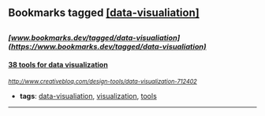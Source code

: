 ## Bookmarks tagged [[data-visualiation]](https://www.bookmarks.dev?q=[data-visualiation])

_<sup><sup>[www.bookmarks.dev/tagged/data-visualiation](https://www.bookmarks.dev/tagged/data-visualiation)</sup></sup>_
---
#### [38 tools for data visualization](http://www.creativebloq.com/design-tools/data-visualization-712402)
_<sup>http://www.creativebloq.com/design-tools/data-visualization-712402</sup>_

* **tags**: [data-visualiation](../tagged/data-visualiation.md), [visualization](../tagged/visualization.md), [tools](../tagged/tools.md)
---
